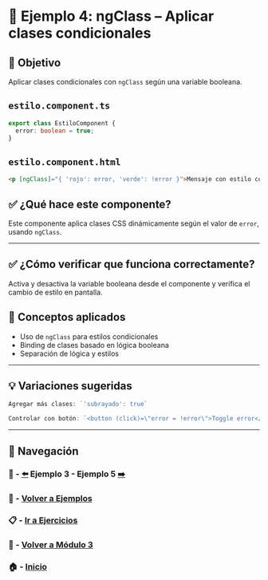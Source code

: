 # 🧪 Ejemplo 4: ngClass – Aplicar clases condicionales

## 🎯 Objetivo
Aplicar clases condicionales con `ngClass` según una variable booleana.


## `estilo.component.ts`
```ts
export class EstiloComponent {
  error: boolean = true;
}
```

## `estilo.component.html`
```html
<p [ngClass]="{ 'rojo': error, 'verde': !error }">Mensaje con estilo condicional</p>
```

## ✅ ¿Qué hace este componente?
Este componente aplica clases CSS dinámicamente según el valor de `error`, usando `ngClass`.

---

## ✅ ¿Cómo verificar que funciona correctamente?

Activa y desactiva la variable booleana desde el componente y verifica el cambio de estilo en pantalla.


## 🧠 Conceptos aplicados
- Uso de `ngClass` para estilos condicionales
- Binding de clases basado en lógica booleana
- Separación de lógica y estilos


---

## 💡 Variaciones sugeridas
```ts
Agregar más clases: `'subrayado': true`
```
```ts
Controlar con botón: `<button (click)=\"error = !error\">Toggle error</button>`
```


---

## 🔁 Navegación

### 🧪 - [⬅️](./Ejemplo_3.md) Ejemplo 3 - Ejemplo 5 [➡️](./Ejemplo_5.md)

### 🧪 - [Volver a Ejemplos](../README.md)

### 📋 - [Ir a Ejercicios](../../Ejercicios/README.md)

### 📘 - [Volver a Módulo 3](../../Modulo_3.md)

### 🏠 - [Inicio](../../../README.md)



